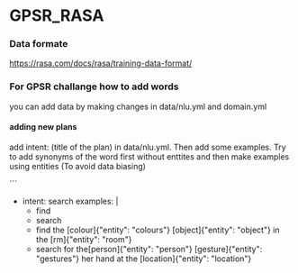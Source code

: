 # GPSR_RASA

### Data formate
https://rasa.com/docs/rasa/training-data-format/

### For GPSR challange how to add words
you can add data by making changes in data/nlu.yml and domain.yml

#### adding new plans
add intent: (title of the plan) in data/nlu.yml. Then add some examples.
Try to add synonyms of the word first without enttites and then make examples using entities (To avoid data biasing)

´´´
- intent: search
  examples: |
    - find
    - search
    - find the [colour]{"entity": "colours"} [object]{"entity": "object"} in the [rm]{"entity": "room"}
    - search for the[person]{"entity": "person"} [gesture]{"entity": "gestures"} her hand at the [location]{"entity": "location"}


